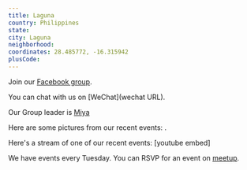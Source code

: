 ```yaml
---
title: Laguna
country: Philippines
state: 
city: Laguna
neighborhood: 
coordinates: 28.485772, -16.315942
plusCode:
---
```

Join our [Facebook group](https://www.facebook.com/groups/freecodecamp.philippines.laguna).

You can chat with us on [WeChat](wechat URL).

Our Group leader is [Miya](freecodecamp.org/miya)

Here are some pictures from our recent events:
![]().

Here's a stream of one of our recent events:
[youtube embed]

We have events every Tuesday. You can RSVP for an event on [meetup](meetupurl).
